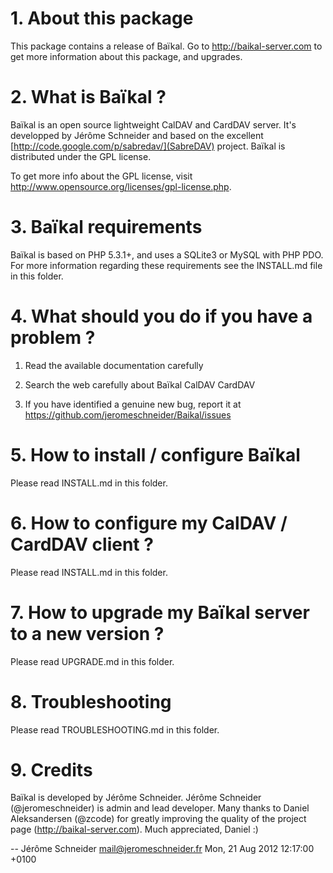 # 1. About this package

This package contains a release of Baïkal.
Go to http://baikal-server.com to get more information about this package, and upgrades.

# 2. What is Baïkal ?

Baïkal is an open source lightweight CalDAV and CardDAV server. It's developped
by Jérôme Schneider and based on the excellent [http://code.google.com/p/sabredav/](SabreDAV) project.
Baïkal is distributed under the GPL license. 

To get more info about the GPL license, visit 
http://www.opensource.org/licenses/gpl-license.php.

# 3. Baïkal requirements

Baïkal is based on PHP 5.3.1+, and uses a SQLite3 or MySQL with PHP PDO. For more
information regarding these requirements see the INSTALL.md file in this folder.

# 4. What should you do if you have a problem ?

  1. Read the available documentation carefully

  2. Search the web carefully about Baïkal CalDAV CardDAV

  3. If you have identified a genuine new bug,
     report it at https://github.com/jeromeschneider/Baikal/issues

# 5. How to install / configure Baïkal

Please read INSTALL.md in this folder.

# 6. How to configure my CalDAV / CardDAV client ?

Please read INSTALL.md in this folder.

# 7. How to upgrade my Baïkal server to a new version ?

Please read UPGRADE.md in this folder.

# 8. Troubleshooting

Please read TROUBLESHOOTING.md in this folder.

# 9. Credits

Baïkal is developed by Jérôme Schneider. 
Jérôme Schneider (@jeromeschneider) is admin and lead developer. 
Many thanks to Daniel Aleksandersen (@zcode) for greatly improving the quality of the project page (http://baikal-server.com). Much appreciated, Daniel :) 

-- Jérôme Schneider <mail@jeromeschneider.fr>  Mon, 21 Aug 2012 12:17:00 +0100
